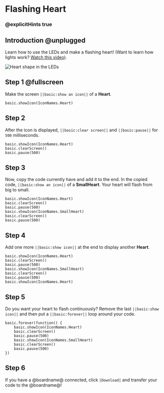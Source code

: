 # Flashing Heart

### @explicitHints true

## Introduction @unplugged

Learn how to use the LEDs and make a flashing heart! 
(Want to learn how lights work? [Watch this video](https://youtu.be/qqBmvHD5bCw)).

![Heart shape in the LEDs](/static/mb/projects/flashing-heart/sim.gif)

## Step 1 @fullscreen

Make the screen ``||basic:show an icon||``  of a **Heart**.

```spy
basic.showIcon(IconNames.Heart)
```

## Step 2

After the icon is displayed, ``||basic:clear screen||`` and  ``||basic:pause||`` for `500` milliseconds.

```spy
basic.showIcon(IconNames.Heart)
basic.clearScreen()
basic.pause(500)
```

## Step 3

Now, copy the code currently have and add it to the end. In the copied code, ``||basic:show an icon||`` of a **SmallHeart**. Your heart will flash from big to small.

```spy
basic.showIcon(IconNames.Heart)
basic.clearScreen()
basic.pause(500)
basic.showIcon(IconNames.SmallHeart)
basic.clearScreen()
basic.pause(500)
```

## Step 4

Add one more ``||basic:show icon||`` at the end to display another **Heart**.

```spy
basic.showIcon(IconNames.Heart)
basic.clearScreen()
basic.pause(500)
basic.showIcon(IconNames.SmallHeart)
basic.clearScreen()
basic.pause(500)
basic.showIcon(IconNames.Heart)
```

## Step 5

Do you want your heart to flash continuously? Remove the last ``||basic:show icon||`` and then put a ``||basic:forever||`` loop around your code.

```spy
basic.forever(function() {
    basic.showIcon(IconNames.Heart)
    basic.clearScreen()
    basic.pause(500)
    basic.showIcon(IconNames.SmallHeart)
    basic.clearScreen()
    basic.pause(500)
})
```

## Step 6

If you have a @boardname@ connected, click ``|Download|`` and transfer your code to the @boardname@!